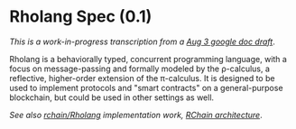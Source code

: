 # Rholang Spec (0.1)

_This is a work-in-progress transcription from a [Aug 3 google doc draft][3Aug]_.

Rholang is a behaviorally typed, concurrent programming language, with
a focus on message-passing and formally modeled by the ρ-calculus, a
reflective, higher-order extension of the π-calculus. It is designed
to be used to implement protocols and "smart contracts" on a
general-purpose blockchain, but could be used in other settings as
well.

_See also [rchain/Rholang][code] implementation work, [RChain architecture][arch]_.

[code]: https://github.com/rchain/Rholang
[arch]: http://rchain-architecture.readthedocs.io/en/latest/
[3Aug]: https://docs.google.com/document/d/1gnBCGe6KLjYnahktmPSm_-8V4jX53Zk10J-KFQl7mf8/edit#
